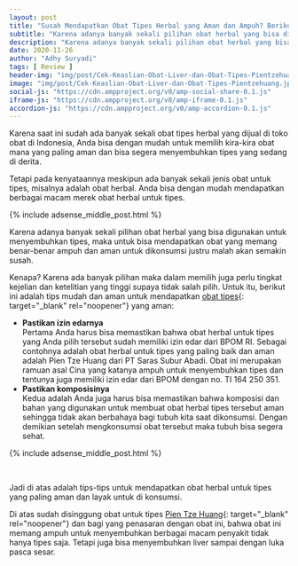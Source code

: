 ```yaml
---
layout: post
title: "Susah Mendapatkan Obat Tipes Herbal yang Aman dan Ampuh? Berikut Tipsnya"
subtitle: "Karena adanya banyak sekali pilihan obat herbal yang bisa digunakan untuk menyembuhkan tipes."
description: "Karena adanya banyak sekali pilihan obat herbal yang bisa digunakan untuk menyembuhkan tipes, maka untuk bisa mendapatkan obat yang memang benar-benar ampuh dan aman untuk dikonsumsi justru malah akan semakin susah."
date: 2020-11-26
author: "Adhy Suryadi"
tags: [ Review ]
header-img: "img/post/Cek-Keaslian-Obat-Liver-dan-Obat-Tipes-Pientzehuang.jpg"
image: "img/post/Cek-Keaslian-Obat-Liver-dan-Obat-Tipes-Pientzehuang.jpg"
social-js: "https://cdn.ampproject.org/v0/amp-social-share-0.1.js"
iframe-js: "https://cdn.ampproject.org/v0/amp-iframe-0.1.js"
accordion-js: "https://cdn.ampproject.org/v0/amp-accordion-0.1.js"
---
```


Karena saat ini sudah ada banyak sekali obat tipes herbal yang dijual di toko obat di Indonesia, Anda bisa dengan mudah untuk memilih kira-kira obat mana yang paling aman dan bisa segera menyembuhkan tipes yang sedang di derita.

Tetapi pada kenyataannya meskipun ada banyak sekali jenis obat untuk tipes, misalnya adalah obat herbal. Anda bisa dengan mudah mendapatkan berbagai macam merek obat herbal untuk tipes. 

<amp-img alt="Cek Keaslian Obat Liver dan Obat Tipes Pientzehuang" width="1200" src="img/post/Cek-Keaslian-Obat-Liver-dan-Obat-Tipes-Pientzehuang-1.jpg" title="Cek Keaslian Obat Liver dan Obat Tipes Pientzehuang" height="536" layout="responsive"></amp-img>
 
{% include adsense_middle_post.html %}
 
Karena adanya banyak sekali pilihan obat herbal yang bisa digunakan untuk menyembuhkan tipes, maka untuk bisa mendapatkan obat yang memang benar-benar ampuh dan aman untuk dikonsumsi justru malah akan semakin susah.

Kenapa? Karena ada banyak pilihan maka dalam memilih juga perlu tingkat kejelian dan ketelitian yang tinggi supaya tidak salah pilih. Untuk itu, berikut ini adalah tips mudah dan aman untuk mendapatkan [obat tipes](https://pientzehuang.id/ "obat tipes"){: target="_blank" rel="noopener"} yang aman: 
 
<ul>
<li><b>Pastikan izin edarnya</b><br /> 
Pertama Anda harus bisa memastikan bahwa obat herbal untuk tipes yang Anda pilih tersebut sudah memiliki izin edar dari BPOM RI. Sebagai contohnya adalah obat herbal untuk tipes yang paling baik dan aman adalah Pien Tze Huang dari PT Saras Subur Abadi. Obat ini merupakan ramuan asal Cina yang katanya ampuh untuk menyembuhkan tipes dan tentunya juga memiliki izin edar dari BPOM dengan no. TI 164 250 351.</li>
<li><b>Pastikan komposisinya</b><br /> 
Kedua adalah Anda juga harus bisa memastikan bahwa komposisi dan bahan yang digunakan untuk membuat obat herbal tipes tersebut aman sehingga tidak akan berbahaya bagi tubuh kita saat dikonsumsi. Dengan demikian setelah mengkonsumsi obat tersebut maka tubuh bisa segera sehat.</li>
</ul>

{% include adsense_middle_post.html %}

<amp-img alt="Beli Obat Tipes dan Obat Liver Pientzehuang" width="1600" src="img/post/Beli-Obat-Tipes-dan-Obat-Liver-Pientzehuang.jpg" title="Beli Obat Tipes dan Obat Liver Pientzehuang" height="1575" layout="responsive"></amp-img>

<br />

<amp-img alt="Cek Keaslian Obat Pientzehuang Disini" width="1600" src="img/post/Cek-Keaslian-Obat-Pientzehuang-Disini.jpg" title="Cek Keaslian Obat Pientzehuang Disini" height="1032" layout="responsive"></amp-img>
 
Jadi di atas adalah tips-tips untuk mendapatkan obat herbal untuk tipes yang paling aman dan layak untuk di konsumsi.

Di atas sudah disinggung obat untuk tipes [Pien Tze Huang](https://pientzehuang.id/ "Pien Tze Huang"){: target="_blank" rel="noopener"} dan bagi yang penasaran dengan obat ini, bahwa obat ini memang ampuh untuk menyembuhkan berbagai macam penyakit tidak hanya tipes saja. Tetapi juga bisa menyembuhkan liver sampai dengan luka pasca sesar. 
